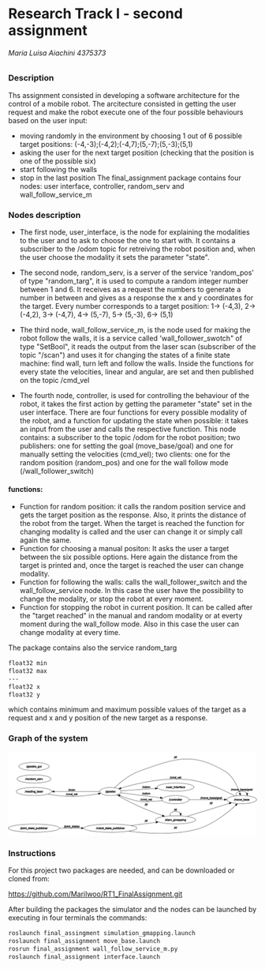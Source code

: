 # Research Track I - second assignment

###### Maria Luisa Aiachini 4375373

### Description
Ths assignment consisted in developing a software architecture for the control of a mobile robot.
The arcitecture consisted in getting the user request and make the robot execute one of the four possible behaviours based on the user input:
- moving randomly in the environment by choosing 1 out of 6 possible target positions: (-4,-3);(-4,2);(-4,7);(5,-7);(5,-3);(5,1)
- asking the user for the next target position (checking that the position is one of the possible six)
- start following the walls
- stop in the last position
The final_assignment package contains four nodes: user interface, controller, random_serv and wall_follow_service_m

### Nodes description
- The first node, user_interface, is the node for explaining the modalities to the user and to ask to choose the one to start with. It contains a subscriber to the /odom topic for retreiving the robot position and, when the user choose the modality it sets the parameter "state".

- The second node, random_serv, is a server of the service 'random_pos' of type "random_targ", it is used to compute a random integer number between 1 and 6. It receives as a request the numbers to generate a number in between and gives as a response the x and y coordinates for the target. Every number corresponds to a target position:
	1-> (-4,3), 2-> (-4,2), 3-> (-4,7), 4-> (5,-7), 5-> (5,-3), 6-> (5,1)

- The third node, wall_follow_service_m, is the node used for making the robot follow the walls, it is a service called 'wall_follower_swotch" of type "SetBool", it reads the output from the laser scan (subscriber of the topic "/scan") and uses it for changing the states of a finite state machine: find wall, turn left and follow the walls. Inside the functions for every state the velocities, linear and angular, are set and then published on the topic /cmd_vel

- The fourth node, controller, is used for controlling the behaviour of the robot, it takes the first action by getting the parameter "state" set in the user interface. There are four functions for every possible modality of the robot, and a function for updating the state when possible: it takes an input from the user and calls the respective function.
This node contains: a subscriber to the topic /odom for the robot position; two publishers: one for setting the goal (move_base/goal) and one for manually setting the velocities (cmd_vel); two clients: one for the random position (random_pos) and one for the wall follow mode (/wall_follower_switch)

#### functions:
  - Function for random position: it calls the random position service and gets the target position as the response. Also, it prints the distance of the robot from the target. When the target is reached the function for changing modality is called and the user can change it or simply call again the same.
  - Function for choosing a manual positon: It asks the user a target between the six possible options. Here again the distance from the target is printed and, once the target is reached the user can change modality.
  - Function for following the walls: calls the wall_follower_switch and the wall_follow_service node. In this case the user have the possibility to change the modality, or stop the robot at every moment.
  - Function for stopping the robot in current position. It can be called after the "target reached" in the manual and random modality or at everty moment during the wall_follow mode. Also in this case the user can change modality at every time.

The package contains also the service random_targ
```
float32 min
float32 max
---
float32 x
float32 y
```
which contains minimum and maximum possible values of the target as a request and x and y position of the new target as a response.



### Graph of the system
![graph of system](rosgraph.png)

### Instructions
For this project two packages are needed, and can be downloaded or cloned from:

https://github.com/Marilwoo/RT1_FinalAssignment.git

After building the packages the simulator and the nodes can be launched by executing in four terminals the commands:
```
roslaunch final_assingment simulation_gmapping.launch
roslaunch final_assignment move_base.launch
rosrun final_assignment wall_follow_service_m.py
roslaunch final_assignment interface.launch
```







